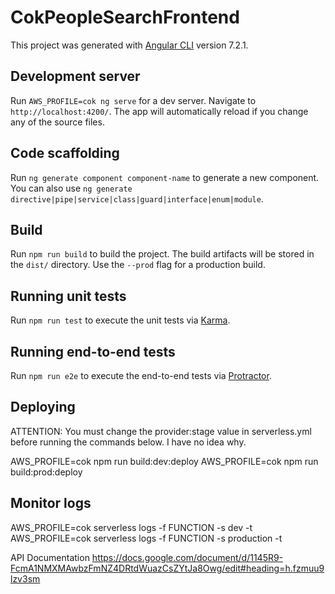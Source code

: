 # CokPeopleSearchFrontend

This project was generated with [Angular CLI](https://github.com/angular/angular-cli) version 7.2.1.

## Development server

Run `AWS_PROFILE=cok ng serve` for a dev server. Navigate to `http://localhost:4200/`. The app will automatically reload if you change any of the source files.

## Code scaffolding

Run `ng generate component component-name` to generate a new component. You can also use `ng generate directive|pipe|service|class|guard|interface|enum|module`.

## Build

Run `npm run build` to build the project. The build artifacts will be stored in the `dist/` directory. Use the `--prod` flag for a production build.

## Running unit tests

Run `npm run test` to execute the unit tests via [Karma](https://karma-runner.github.io).

## Running end-to-end tests

Run `npm run e2e` to execute the end-to-end tests via [Protractor](http://www.protractortest.org/).

## Deploying

ATTENTION: You must change the provider:stage value in serverless.yml before running the commands below. I have no idea why.

AWS_PROFILE=cok npm run build:dev:deploy
AWS_PROFILE=cok npm run build:prod:deploy


## Monitor logs

AWS_PROFILE=cok serverless logs -f FUNCTION -s dev -t
AWS_PROFILE=cok serverless logs -f FUNCTION -s production -t


API Documentation
https://docs.google.com/document/d/1145R9-FcmA1NMXMAwbzFmNZ4DRtdWuazCsZYtJa8Owg/edit#heading=h.fzmuu9lzv3sm
